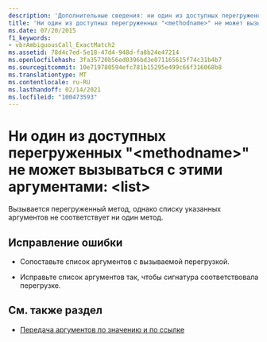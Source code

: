 ```yaml
---
description: 'Дополнительные сведения: ни один из доступных перегруженных " <methodname> " не может вызываться с этими аргументами: <list>'
title: 'Ни один из доступных перегруженных "<methodname>" не может вызываться с этими аргументами:  <list>'
ms.date: 07/20/2015
f1_keywords:
- vbrAmbiguousCall_ExactMatch2
ms.assetid: 78d4c7ed-5e18-47d4-948d-fa8b24e47214
ms.openlocfilehash: 3fa35720b56ed0396bd3e071165615f74c31b4b7
ms.sourcegitcommit: 10e719780594efc781b15295e499c66f316068b8
ms.translationtype: MT
ms.contentlocale: ru-RU
ms.lasthandoff: 02/14/2021
ms.locfileid: "100473593"
---
```

# <a name="no-accessible-overloaded-methodname-can-be-called-with-these-arguments-list"></a>Ни один из доступных перегруженных "\<methodname>" не может вызываться с этими аргументами: \<list>

Вызывается перегруженный метод, однако списку указанных аргументов не соответствует ни один метод.  
  
## <a name="to-correct-this-error"></a>Исправление ошибки  
  
- Сопоставьте список аргументов с вызываемой перегрузкой.  
  
- Исправьте список аргументов так, чтобы сигнатура соответствовала перегрузке.  
  
## <a name="see-also"></a>См. также раздел

- [Передача аргументов по значению и по ссылке](../programming-guide/language-features/procedures/passing-arguments-by-value-and-by-reference.md)
